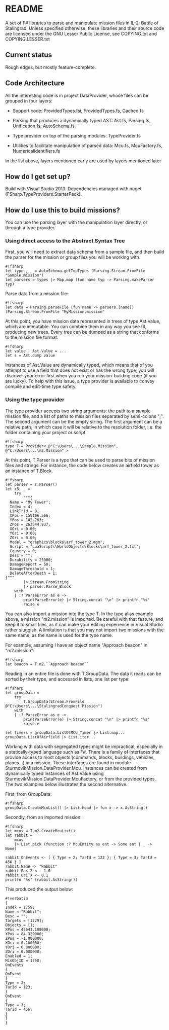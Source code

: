 # README #

A set of F# libraries to parse and manipulate mission files in IL-2: Battle of Stalingrad.
Unless specified otherwise, these libraries and their source code are licensed under the GNU Lesser Public License, see COPYING.txt and COPYING.LESSER.txt

## Current status ##

Rough edges, but mostly feature-complete.

## Code Architecture ##

All the interesting code is in project DataProvider, whose files can be grouped in four layers:

* Support code: ProvidedTypes.fsi, ProvidedTypes.fs, Cached.fs

* Parsing that produces a dynamically typed AST: Ast.fs, Parsing.fs, Unification.fs, AutoSchema.fs

* Type provider on top of the parsing modules: TypeProvider.fs

* Utilities to facilitate manipulation of parsed data: Mcu.fs, McuFactory.fs, NumericalIdentifiers.fs

In the list above, layers mentioned early are used by layers mentioned later

## How do I get set up? ##

Build with Visual Studio 2013. Dependencies managed with nuget (FSharp.TypeProviders.StarterPack).

## How do I use this to build missions? ##

You can use the parsing layer with the manipulation layer directly, or through a type provider.

### Using direct access to the Abstract Syntax Tree ###

First, you will need to extract data schema from a sample file, and then build the parser for the mission or group files you will be working with.

```
#!fsharp
let types, _ = AutoSchema.getTopTypes (Parsing.Stream.FromFile "Sample.mission")
let parsers = types |> Map.map (fun name typ -> Parsing.makeParser typ)
```

Parse data from a mission file:

```
#!fsharp
let data = Parsing.parseFile (fun name -> parsers.[name]) (Parsing.Stream.FromFile "MyMission.mission"
```

At this point, you have mission data represented in trees of type Ast.Value, which are immutable. You can combine them in any way you see fit, producing new trees. Every tree can be dumped as a string that conforms to the mission file format:

```
#!fsharp
let value : Ast.Value = ...
let s = Ast.dump value
```

Instances of Ast.Value are dynamically typed, which means that of you attempt to use a field that does not exist or has the wrong type, you will discover your error first when you run your mission-building code (if you are lucky). To help with this issue, a type provider is available to convey compile and edit-time type safety.

### Using the type provider ###

The type provider accepts two string arguments: the path to a sample mission file, and a list of paths to mission files separated by semi-colons ";". The second argument can be the empty string.
The first argument can be a relative path, in which case it will be relative to the resolution folder, i.e. the folder containing your project or script.

```
#!fsharp
type T = Provider< @"C:\Users\...\Sample.Mission", @"C:\Users\...\m2.Mission" >
```

At this point, T.Parser is a type that can be used to parse bits of mission files and strings. For instance, the code below creates an airfield tower as an instance of T.Block.

```
#!fsharp
let parser = T.Parser()
let x3, _ =
    try
        """{
  Name = "My Tower";
  Index = 4;
  LinkTrId = 0;
  XPos = 159106.566;
  YPos = 102.203;
  ZPos = 263544.937;
  XOri = 0.00;
  YOri = 0.00;
  ZOri = 0.00;
  Model = "graphics\blocks\arf_tower_2.mgm";
  Script = "LuaScripts\WorldObjects\Blocks\arf_tower_2.txt";
  Country = 0;
  Desc = "";
  Durability = 25000;
  DamageReport = 50;
  DamageThreshold = 1;
  DeleteAfterDeath = 1;
}"""
        |> Stream.FromString
        |> parser.Parse_Block
    with
    | :? ParseError as e ->
        printParseError(e) |> String.concat "\n" |> printfn "%s"
        raise e
```

You can also import a mission into the type T. In the type alias example above, a mission "m2.mission" is imported. Be careful with that feature, and keep it to small files, as it can make your editing experience in Visual Studio rather sluggish. A limitation is that you may not import two missions with the same name, as the name is used for the type name.

For example, assuming I have an object name "Approach beacon" in "m2.mission":
```
#!fsharp
let beacon = T.m2.``Approach beacon``
```

Reading in an entire file is done with T.GroupData. The data it reads can be sorted by their type, and accessed in lists, one list per type:

```
#!fsharp
let groupData =
    try
        T.GroupData(Stream.FromFile @"C:\Users\...\StalingradConquest.Mission")
    with
    | :? ParseError as e ->
        printParseError(e) |> String.concat "\n" |> printfn "%s"
        raise e

let timers = groupData.ListOfMCU_Timer |> List.map...
groupData.ListOfAirfield |> List.iter...
```

Working with data with segregated types might be impractical, especially in a statically-typed language such as F#. There is a family of interfaces that provide access to most objects (commands, blocks, buildings, vehicles, planes...) in a mission. These interfaces are found in module SturmovikMission.DataProvider.Mcu. Instances can be created from dynamically typed instances of Ast.Value using SturmovikMission.DataProvider.McuFactory, or from the provided types. The two examples below illustrates the second alternative.

First, from GroupData:
```
#!fsharp
groupData.CreateMcuList() |> List.head |> fun x -> x.AsString()
```

Secondly, from an imported mission:

```
#!fsharp
let mcus = T.m2.CreateMcuList()
let rabbit =
    mcus
    |> List.pick (function :? McuEntity as ent -> Some ent | _ -> None)

rabbit.OnEvents <- [ { Type = 2; TarId = 123 }; { Type = 3; TarId = 456 } ]
rabbit.Name <- "Rabbit"
rabbit.Pos.Z <- -1.0
rabbit.Ori.X <- 0.1
printfn "%s" (rabbit.AsString())
```

This produced the output below:

```
#!verbatim
{
Index = 1759;
Name = "Rabbit";
Desc = "";
Targets = [1729];
Objects = [];
XPos = 43641.188000;
YPos = 84.329000;
ZPos = -1.000000;
XOri = 0.100000;
YOri = 0.000000;
ZOri = 0.000000;
Enabled = 1;
MisObjID = 1758;
OnEvents
{
OnEvent
{
Type = 2;
TarId = 123;
}
OnEvent
{
Type = 3;
TarId = 456;
}
}
}
```